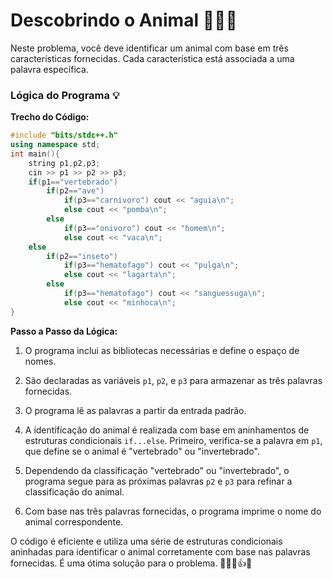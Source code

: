 # Descobrindo o Animal 🦜🐢🐁

Neste problema, você deve identificar um animal com base em três características fornecidas. Cada característica está associada a uma palavra específica.

### Lógica do Programa 💡

**Trecho do Código:**
```cpp
#include "bits/stdc++.h"
using namespace std;
int main(){
    string p1,p2,p3;
    cin >> p1 >> p2 >> p3;
    if(p1=="vertebrado")
        if(p2=="ave")
            if(p3=="carnivoro") cout << "aguia\n";
            else cout << "pomba\n";
        else
            if(p3=="onivoro") cout << "homem\n";
            else cout << "vaca\n";
    else
        if(p2=="inseto")
            if(p3=="hematofago") cout << "pulga\n";
            else cout << "lagarta\n";
        else
            if(p3=="hematofago") cout << "sanguessuga\n";
            else cout << "minhoca\n";
}
```

**Passo a Passo da Lógica:**

1. O programa inclui as bibliotecas necessárias e define o espaço de nomes.

2. São declaradas as variáveis `p1`, `p2`, e `p3` para armazenar as três palavras fornecidas.

3. O programa lê as palavras a partir da entrada padrão.

4. A identificação do animal é realizada com base em aninhamentos de estruturas condicionais `if...else`. Primeiro, verifica-se a palavra em `p1`, que define se o animal é "vertebrado" ou "invertebrado".

5. Dependendo da classificação "vertebrado" ou "invertebrado", o programa segue para as próximas palavras `p2` e `p3` para refinar a classificação do animal.

6. Com base nas três palavras fornecidas, o programa imprime o nome do animal correspondente.

O código é eficiente e utiliza uma série de estruturas condicionais aninhadas para identificar o animal corretamente com base nas palavras fornecidas. É uma ótima solução para o problema. 🦜🐢🐁👍📝